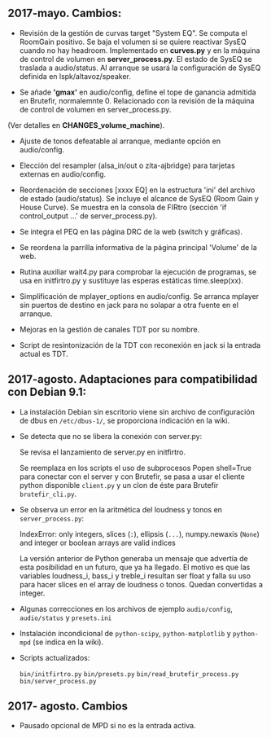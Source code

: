## 2017-mayo. Cambios:

- Revisión de la gestión de curvas target "System EQ". Se computa el RoomGain positivo. Se baja el volumen si se quiere reactivar SysEQ cuando no hay headroom. Implementado en **curves.py** y en la máquina de control de volumen en **server_process.py**. El estado de SysEQ se traslada a audio/status. Al arranque se usará la configuración de SysEQ definida en lspk/altavoz/speaker.

- Se añade **'gmax'** en audio/config, define el tope de ganancia admitida en Brutefir, normalemnte 0. Relacionado con la revisión de la máquina de control de volumen en server_process.py.

(Ver detalles en **CHANGES_volume_machine**).

- Ajuste de tonos defeatable al arranque, mediante opción en audio/config.

- Elección del resampler (alsa_in/out o zita-ajbridge) para tarjetas externas en audio/config.

- Reordenación de secciones [xxxx EQ] en la estructura 'ini' del archivo de estado (audio/status). Se incluye el alcance de SysEQ (Room Gain y House Curve). Se muestra en la consola de FIRtro (sección 'if control_output ...' de server_process.py).

- Se integra el PEQ en las página DRC de la web (switch y gráficas).

- Se reordena la parrilla informativa de la página principal 'Volume' de la web.

- Rutina auxiliar wait4.py para comprobar la ejecución de programas, se usa en initfirtro.py y sustituye las esperas estáticas time.sleep(xx).

- Simplificación de mplayer_options en audio/config. Se arranca mplayer sin puertos de destino en jack para no solapar a otra fuente en el arranque.

- Mejoras en la gestión de canales TDT por su nombre.

- Script de resintonización de la TDT con reconexión en jack si la entrada actual es TDT.

## 2017-agosto. Adaptaciones para compatibilidad con Debian 9.1:

- La instalación Debian sin escritorio viene sin archivo de configuración de dbus en `/etc/dbus-1/`, se proporciona indicación en la wiki.
 
- Se detecta que no se libera la conexión con server.py:

    Se revisa el lanzamiento de server.py en initfirtro. 
    
    Se reemplaza en los scripts el uso de subprocesos Popen shell=True para conectar con el server y con Brutefir,
    se pasa a usar el cliente python disponible `client.py` y un clon de éste para Brutefir `brutefir_cli.py`.
    
- Se observa un error en la aritmética del loudness y tonos en `server_process.py`:

    IndexError: only integers, slices (`:`), ellipsis (`...`), numpy.newaxis (`None`) and integer or boolean arrays are valid indices
    
    La versión anterior de Python generaba un mensaje que advertía de esta posibilidad en un futuro, que ya ha llegado. El motivo es que las variables loudness_i, bass_i y treble_i resultan ser float y falla su uso para hacer slices en el array de loudness o tonos. Quedan convertidas a integer.

- Algunas correcciones en los archivos de ejemplo `audio/config`, `audio/status` y `presets.ini`

- Instalación incondicional de `python-scipy`, `python-matplotlib` y `python-mpd` (se indica en la wiki).

- Scripts actualizados:

    `bin/initfirtro.py` `bin/presets.py` `bin/read_brutefir_process.py` `bin/server_process.py`

## 2017- agosto. Cambios

- Pausado opcional de MPD si no es la entrada activa.
